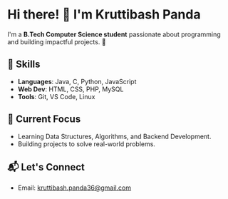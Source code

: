 # Hi there! 👋 I'm Kruttibash Panda

I'm a **B.Tech Computer Science student** passionate about programming and building impactful projects. 🌱

## 🌟 Skills
- **Languages**: Java, C, Python, JavaScript
- **Web Dev**: HTML, CSS, PHP, MySQL
- **Tools**: Git, VS Code, Linux

## 🚀 Current Focus
- Learning Data Structures, Algorithms, and Backend Development.
- Building projects to solve real-world problems.

## 📬 Let's Connect
- Email: kruttibash.panda36@gmail.com

